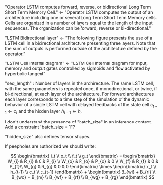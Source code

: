"Operator LSTM computes forward, reverse, or bidirectional Long Term Short Term Memory Cell." <- "Operator LSTM computes the output of an architecture including one or several Long Term Short Term Memory cells. Cells are organized in a number of layers equal to the length of the input sequences. The organization can be forward, reverse or bi-directional."

"LSTM Bidirectional layer" <- "The following figure presents the use of a LSTM cell in a bidirectional architecture presenting three layers. Note that the sum of outputs is performed outside of the architecture defined by the operator."

"LSTM Cell internal diagram" <- "LSTM Cell internal diagram for input, memory and output gates controlled by sigmoïds and flow activated by hyperbolic tangent"

"seq_length" : Number of layers in the archirecture. The same LSTM cell, with the same parameters is repeated once, if monodirectional, or twice, if bi-directional, at each layer of the architecture. For forward architectures each layer corresponds to a time step of the simulation of the dynamic behavior of a single LSTM cell with delayed feedbacks of the state cell $c_{t-1} \gets c_t$ and the hidden layer $h_{t-1} \gets h_t$.

I don't understand the presence of "batch_size" in an inference context. Add a constraint "batch_size =  1"?

"hidden_size" also defines tensor shapes.

If peepholes are authorized we should write:

$$
\begin{bmatrix}
     i_t \\
     o_t \\
     f_t \\
     g_t 
     \end{bmatrix}
     =
     \begin{bmatrix}
     W_{i} & R_{i} & 0     & P_{i} \\
     W_{o} & R_{o} & P_{o} & 0     \\
     W_{f} & R_{f} & 0     & P_{f}\\
     W_{g} & R_{g} & 0     & 0
     \end{bmatrix}
     \times
     \begin{bmatrix}
     x_t \\
     h_{t-1} \\
     c_t \\
     c_{t-1}
     \end{bmatrix}
     +
     \begin{bmatrix}
     B_{wi} + B_{ri} \\
     B_{wo} + B_{ro} \\
     B_{wf} + B_{rf} \\
     B_{wg} + B_{rg}
     \end{bmatrix}
$$
